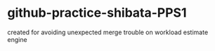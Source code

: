 # github-practice-shibata-PPS1
created for avoiding unexpected merge trouble on workload estimate engine
